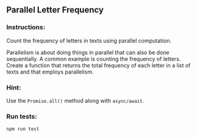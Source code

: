 ## Parallel Letter Frequency

### Instructions:

Count the frequency of letters in texts using parallel computation.

Parallelism is about doing things in parallel that can also be done sequentially. A common example is counting the frequency of letters. Create a function that returns the total frequency of each letter in a list of texts and that employs parallelism.

### Hint:

Use the `Promise.all()` method along with `async/await`.

### Run tests:

`npm run test`
